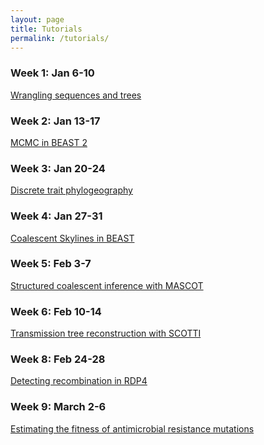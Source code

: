 ```yaml
---
layout: page
title: Tutorials
permalink: /tutorials/
---
```


### Week 1: Jan 6-10
[Wrangling sequences and trees][week-1] <br>

[week-1]: <{{site.baseurl}}/tutorials/wrangling-week1/>

### Week 2: Jan 13-17
[MCMC in BEAST 2][week-2] <br>

[week-2]: <{{site.baseurl}}/tutorials/beast-week2/>

### Week 3: Jan 20-24
[Discrete trait phylogeography][week-3] <br>

[week-3]: <{{site.baseurl}}/tutorials/phylogeo-week3/>

### Week 4: Jan 27-31
[Coalescent Skylines in BEAST][week-4] <br>

[week-4]: <{{site.baseurl}}/tutorials/skyline-week4/>

### Week 5: Feb 3-7
[Structured coalescent inference with MASCOT][week-5] <br>

[week-5]: <{{site.baseurl}}/tutorials/mascot-week5/>

### Week 6: Feb 10-14
[Transmission tree reconstruction with SCOTTI][week-6] <br>

[week-6]: <{{site.baseurl}}/tutorials/scotti-week6/>

### Week 8: Feb 24-28
[Detecting recombination in RDP4][week-8] <br>

[week-8]: <{{site.baseurl}}/tutorials/rdp4-week8/>

### Week 9: March 2-6
[Estimating the fitness of antimicrobial resistance mutations][week-9] <br>

[week-9]: <{{site.baseurl}}/tutorials/bdmm-week9/>
